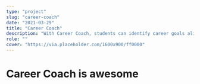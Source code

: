 ```yaml
---
type: "project"
slug: "career-coach"
date: "2021-03-29"
title: "Career Coach"
description: "With Career Coach, students can identify career goals aligned with their passions, interests, and strengths. They’ll find opportunities to develop real-world skills and connect with alumni, peers, and faculty who can support them on their career path."
role: ""
cover: "https://via.placeholder.com/1600x900/ff0000"
---
```


# Career Coach is awesome